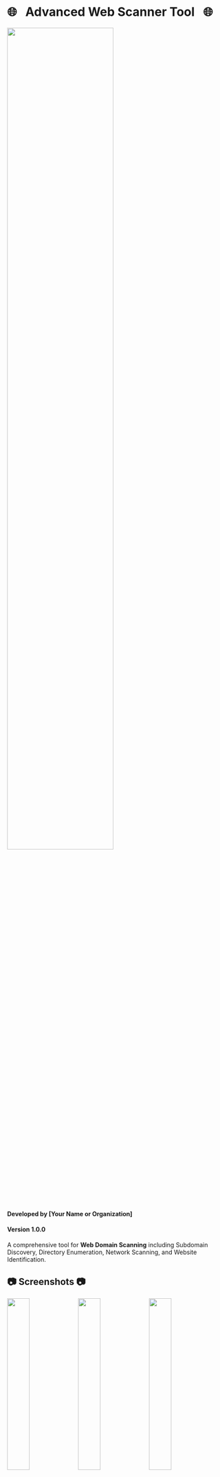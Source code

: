 # 🌐 &nbsp; Advanced Web Scanner Tool &nbsp; 🌐

<img src="https://raw.githubusercontent.com/capture0x/web-scanner/main/20.png" width="70%"></img>

#### Developed by [Your Name or Organization]
#### Version 1.0.0
A comprehensive tool for **Web Domain Scanning** including Subdomain Discovery, Directory Enumeration, Network Scanning, and Website Identification.

## :camera: Screenshots :camera:

<img src="https://i.imgur.com/Hzr41Hm.jpg" width="32%"></img>
<img src="https://i.imgur.com/FeHo1Og.jpg" width="32%"></img>
<img src="https://i.imgur.com/CRuf1l2.png" width="32%"></img>

## 👇 💫 How to Use 💫 👇

[![How to use](https://i.imgur.com/ybDgF57.png)](https://your-tutorial-link.com)

## 📒 Read Me 📒

*The Advanced Web Scanner is a versatile Python-based web application that integrates tools like Sublist3r, Dirble, Nmap, and WhatWeb for a full-spectrum web domain scan. Designed for both security professionals and enthusiasts, it provides a user-friendly Flask-based interface for easy operation.*

*This tool's capabilities range from discovering subdomains with Sublist3r to conducting directory enumeration with Dirble, comprehensive network scanning using Nmap, and identifying website technologies with WhatWeb. Its modular design allows for easy extension and customization, catering to a variety of security assessment needs.*

*It's important to use the Advanced Web Scanner responsibly and legally. This tool is meant for ethical security testing and research, and users should ensure they have permission to scan target domains.*

## :cd: Installation :cd:

### Installation with setup.sh and requirements.txt

```bash
git clone https://github.com/your-repo/Advanced-Web-Scanner/
cd Advanced-Web-Scanner
sudo ./setup.sh
pip install -r requirements.txt
```

## ⭐ Usage ⭐

To use the Advanced Web Scanner, follow these steps:

```bash
python app.py
```

This command starts the Flask server and runs the web application. Access the web interface through your web browser to begin scanning.

## Features

- **Subdomain Discovery**: Utilizes Sublist3r for extensive subdomain searching.
- **Directory Enumeration**: Uses Dirble for rapid directory discovery.
- **Network Scanning**: Integrates Nmap for detailed network analysis.
- **Website Identification**: Employs WhatWeb for identifying technologies used by web servers.

## Customization

You can customize the scanning commands and behaviors by editing the `COMMANDS` dictionary in the script. This allows you to tailor the tool to your specific needs.

## Output Processing

The scanner output is processed to ensure readability and user-friendliness. ANSI escape codes and other unnecessary information are removed for clearer results.

## Contributing

Your contributions to improve the Advanced Web Scanner are highly appreciated:

1. Fork the repository.
2. Create a new branch for your feature (`git checkout -b feature-name`).
3. Commit your changes (`git commit -am 'Add a new feature'`).
4. Push to the branch (`git push origin feature-name`).
5. Create a new Pull Request.

## Bugs and Enhancements

For bug reports or suggestions for enhancements, please open an [issue](https://github.com/your-repo/Advanced-Web-Scanner/issues).

## License

This project is licensed under [specify your license here].

## Disclaimer

The Advanced Web Scanner is intended for educational and ethical use only. Ensure you have authorization before scanning any domains.

**Copyright 2024**

